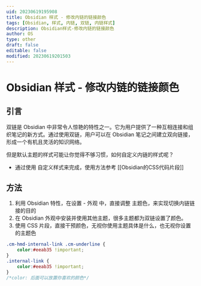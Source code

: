 ```yaml
---
uid: 20230619195908
title: Obsidian 样式 - 修改内链的链接颜色
tags: [Obsidian, 样式, 内链, 双链, 内链样式]
description: Obsidian样式-修改内链的链接颜色
author: OS
type: other
draft: false
editable: false
modified: 20230619201503
---
```


# Obsidian 样式 - 修改内链的链接颜色

## 引言

双链是 Obsidian 中非常令人惊艳的特性之一。它为用户提供了一种互相连接和组织笔记的新方式。通过使用双链，用户可以在 Obsidian 笔记之间建立双向链接，形成一个有机且灵活的知识网络。

但是默认主题的样式可能让你觉得不够习惯，如何自定义内链的样式呢？

- 通过使用 自定义样式来完成，使用方法参考 [[Obsidian的CSS代码片段]]
## 方法

1. 利用 Obsidian 特性，在设置 - 外观 中，直接调整 主题色，来实现切换内链链接的目的
2. 在 Obsidian 外观中安装并使用其他主题，很多主题都为双链设置了颜色。
3. 使用 CSS 片段，直接干预颜色，无视你使用主题具体是什么，也无视你设置的主题色

```CSS
.cm-hmd-internal-link .cm-underline {
	color:#eeab35 !important;
}
.internal-link {
	color:#eeab35 !important;
}
/*color: 后面可以放置你喜欢的颜色*/
```